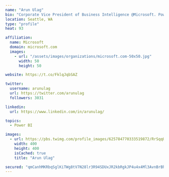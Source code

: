 ```yaml
---
name: "Arun Ulag"
bio: "Corporate Vice President of Business Intelligence @Microsoft. Power BI, Azure Analysis Services, SQL Server Analysis Services, SQL Server Reporting Services"
location: Seattle, WA
type: "profile"
heat: 93

affiliation:
  name: Microsoft
  domain: microsoft.com
  images:
    - url: "/assets/images/organizations/microsoft.com-50x50.jpg"
      width: 50
      height: 50

website: https://t.co/FklqJqbSAZ

twitter:
  username: arunulag
  url: https://twitter.com/arunulag
  followers: 3031

linkedin:
  url: https://www.linkedin.com/in/arunulag/

topics:
  - Power BI

images:
  - url: https://pbs.twimg.com/profile_images/625784770333519872/RrSqqUEZ_400x400.jpg
    width: 400
    height: 400
    isCached: true
    title: "Arun Ulag"

secured: "qmCanhMKRbqSglKiTWg8tV7N28lr3R94SDUxJR2kbRgkJP4u4x4Ml3AvnBrBhAuDa/I0ip9aiebk86Vh9d/MIbp3lmngZov3fcevJxm93Xjb8SFTRNg3a+QV45oCF21F9uRbzDtcp0hIPAGUaQv1Z5GYS0bAR/XL8Y/+akNQGLBl6IKgZwVnn3XFxdTaxaOh3BAMcaxQ0dR8gYx5Q4oIsVuB0oM/fH0vNiw6YV/ugjq71Q7zpTikm/qaalkl7ikc5Ue2ZibN+NTZzy5G8xyp+K/7B6VAURGY0nZW+/0LyMPF5+ZqTkBH17ck/BesFqv0kceqaaCoRh7lheYUPWiFVB384tRE/bjkHN4Kp6BRMGQQBVVMHPJzrXUQ1Z5oQ/zQWBu2JUaa9NsBxBNRs9R7wrVV4ORSNbiJ2nV3JhGh80c=;yMjhbbA4q9SpITjySVXkUA=="
---
```


